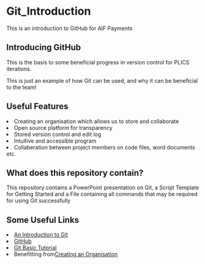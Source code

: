 # Git_Introduction
<!DOCTYPE html>
<html>
<head>
This is an introduction to GitHub for AIF Payments
</head>
<body>
<h2>Introducing GitHub</h2>
<p>This is the basis to some beneficial progress in version control for PLICS iterations.</p>
<p>This is just an example of how Git can be used, and why it can be beneficial to the team!</p>
<h2>Useful Features</h2>
<li>Creating an organisation which allows us to store and collaborate</li>
<li>Open source platform for transparency</li>
<li>Stored version control and edit log</li>
<li>Intuitive and accessible program</li>
<li>Collaberation between project members on code files, word documents etc.</li>
<h2>What does this repository contain?</h2>
<p>This repository contains a PowerPoint presentation on Git, a Script Template for Getting Started and a File containing all commands that may be required for using Git successfully</p>
<h2>Some Useful Links</h2>
<li> <a href="https://www.freecodecamp.org/news/what-is-git-and-how-to-use-it-c341b049ae61/">An Introduction to Git</a></li>
<li><a href="https://github.com/">GitHub</a></li>
<li><a href="https://www.w3schools.com/git/default.asp">Git Basic Tutorial</a></li>
<li>Benefitting from<a href="https://docs.github.com/en/organizations">Creating an Organisation</a></li>
</body>
</html>

